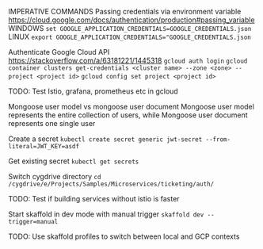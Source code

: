 IMPERATIVE COMMANDS
Passing credentials via environment variable
https://cloud.google.com/docs/authentication/production#passing_variable
WINDOWS
`set GOOGLE_APPLICATION_CREDENTIALS=GOOGLE_CREDENTIALS.json`
LINUX
`export GOOGLE_APPLICATION_CREDENTIALS="GOOGLE_CREDENTIALS.json`

Authenticate Google Cloud API
https://stackoverflow.com/a/63181221/1445318
`gcloud auth login`
`gcloud container clusters get-credentials <cluster name> --zone <zone> --project <project id>`
`gcloud config set project <project id>`

TODO: Test Istio, grafana, prometheus etc in gcloud

Mongoose user model vs mongoose user document
Mongoose user model represents the entire collection of users, while Mongoose user document represents one single user

Create a secret
`kubectl create secret generic jwt-secret --from-literal=JWT_KEY=asdf`

Get existing secret
`kubectl get secrets`

Switch cygdrive directory
`cd /cygdrive/e/Projects/Samples/Microservices/ticketing/auth/`

TODO: Test if building services without istio is faster

Start skaffold in dev mode with manual trigger
`skaffold dev --trigger=manual`

TODO: Use skaffold profiles to switch between local and GCP contexts
